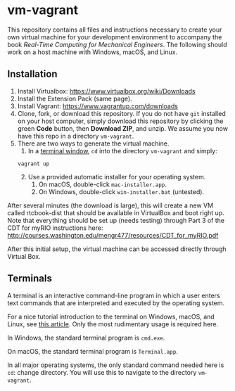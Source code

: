 # vm-vagrant

This repository contains all files and instructions necessary to create your own virtual machine for your development environment to accompany the book _Real-Time Computing for Mechanical Engineers_. The following should work on a host machine with Windows, macOS, and Linux.

## Installation

1. Install Virtualbox: https://www.virtualbox.org/wiki/Downloads
2. Install the Extension Pack (same page).
3. Install Vagrant: https://www.vagrantup.com/downloads
4. Clone, fork, or download this repository. If you do not have `git` installed on your host computer, simply download this repository by clicking the green **Code** button, then **Download ZIP**, and unzip. We assume you now have this repo in a directory `vm-vagrant`.
5. There are two ways to generate the virtual machine. 
	1. In a [terminal window](#terminals), `cd` into the directory `vm-vagrant` and simply:
	```console
	vagrant up
	```
	2. Use a provided automatic installer for your operating system. 
		1. On macOS, double-click `mac-installer.app`.
		2. On Windows, double-click `win-installer.bat` (untested).

After several minutes (the download is large), this will create a new VM called rtcbook-dist that should be available in VirtualBox and boot right up. Note that everything should be set up (needs testing) through Part 3 of the CDT for myRIO instructions here:
http://courses.washington.edu/mengr477/resources/CDT_for_myRIO.pdf

After this initial setup, the virtual machine can be accessed directly through Virtual Box.

## Terminals

A terminal is an interactive command-line program in which a user enters text commands that are interpreted and executed by the operating system.

For a nice tutorial introduction to the terminal on Windows, macOS, and Linux, see [this article](https://tutorial.djangogirls.org/en/intro_to_command_line/). Only the most rudimentary usage is required here.

In Windows, the standard terminal program is `cmd.exe`. 

On macOS, the standard terminal program is `Terminal.app`.

In all major operating systems, the only standard command needed here is `cd`: change directory. You will use this to navigate to the directory `vm-vagrant`.
